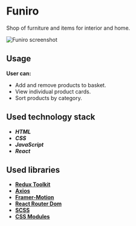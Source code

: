 # Funiro

Shop of furniture and items for interior and home.

![Funiro screenshot](https://github.com/sereginlev/funiro/blob/master/funiro.png)

## Usage

__User can:__
- Add and remove products to basket.
- View individual product cards.
- Sort products by category.

## Used technology stack

- ___HTML___
- ___CSS___
- ___JavaScript___
- ___React___

## Used libraries

- __[Redux Toolkit](https://redux-toolkit.js.org/)__
- __[Axios](https://axios-http.com/docs/intro)__
- __[Framer-Motion](https://www.framer.com/motion/)__
- __[React Router Dom](https://reactrouter.com/en/main)__
- __[SCSS](https://sass-lang.com/)__
- __[CSS Modules](https://github.com/css-modules/css-modules)__
